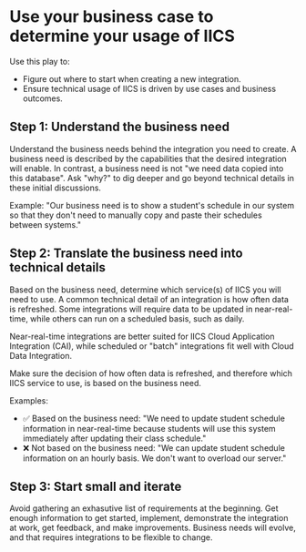 # Use your business case to determine your usage of IICS

Use this play to:

- Figure out where to start when creating a new integration.
- Ensure technical usage of IICS is driven by use cases and business outcomes.

## Step 1: Understand the business need

Understand the business needs behind the integration you need to create.
A business need is described by the capabilities that the desired integration will enable.
In contrast, a business need is not "we need data copied into this database".
Ask "why?" to dig deeper and go beyond technical details in these initial discussions.

Example: "Our business need is to show a student's schedule in our system so that they don't need to manually copy and paste their schedules between systems."

## Step 2: Translate the business need into technical details

Based on the business need, determine which service(s) of IICS you will need to use.
A common technical detail of an integration is how often data is refreshed.
Some integrations will require data to be updated in near-real-time, while others can run on a scheduled basis, such as daily.

Near-real-time integrations are better suited for IICS Cloud Application Integration (CAI), while scheduled or "batch" integrations fit well with Cloud Data Integration.

Make sure the decision of how often data is refreshed, and therefore which IICS service to use, is based on the business need.

Examples:

- ✅ Based on the business need: "We need to update student schedule information in near-real-time because students will use this system immediately after updating their class schedule."
- ❌ Not based on the business need: "We can update student schedule information on an hourly basis. We don't want to overload our server."

## Step 3: Start small and iterate

Avoid gathering an exhasutive list of requirements at the beginning.
Get enough information to get started, implement, demonstrate the integration at work, get feedback, and make improvements.
Business needs will evolve, and that requires integrations to be flexible to change. 
